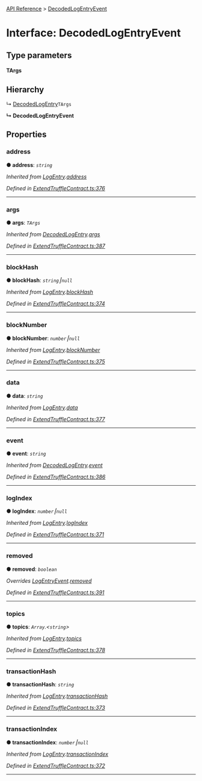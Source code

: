 [API Reference](../README.md) > [DecodedLogEntryEvent](../interfaces/DecodedLogEntryEvent.md)



# Interface: DecodedLogEntryEvent

## Type parameters
#### TArgs 
## Hierarchy


↳  [DecodedLogEntry](DecodedLogEntry.md)`TArgs`

**↳ DecodedLogEntryEvent**








## Properties
<a id="address"></a>

###  address

**●  address**:  *`string`* 

*Inherited from [LogEntry](LogEntry.md).[address](LogEntry.md#address)*

*Defined in [ExtendTruffleContract.ts:376](https://github.com/daostack/arc.js/blob/caacbb2/lib/ExtendTruffleContract.ts#L376)*





___

<a id="args"></a>

###  args

**●  args**:  *`TArgs`* 

*Inherited from [DecodedLogEntry](DecodedLogEntry.md).[args](DecodedLogEntry.md#args)*

*Defined in [ExtendTruffleContract.ts:387](https://github.com/daostack/arc.js/blob/caacbb2/lib/ExtendTruffleContract.ts#L387)*





___

<a id="blockHash"></a>

###  blockHash

**●  blockHash**:  *`string`⎮`null`* 

*Inherited from [LogEntry](LogEntry.md).[blockHash](LogEntry.md#blockHash)*

*Defined in [ExtendTruffleContract.ts:374](https://github.com/daostack/arc.js/blob/caacbb2/lib/ExtendTruffleContract.ts#L374)*





___

<a id="blockNumber"></a>

###  blockNumber

**●  blockNumber**:  *`number`⎮`null`* 

*Inherited from [LogEntry](LogEntry.md).[blockNumber](LogEntry.md#blockNumber)*

*Defined in [ExtendTruffleContract.ts:375](https://github.com/daostack/arc.js/blob/caacbb2/lib/ExtendTruffleContract.ts#L375)*





___

<a id="data"></a>

###  data

**●  data**:  *`string`* 

*Inherited from [LogEntry](LogEntry.md).[data](LogEntry.md#data)*

*Defined in [ExtendTruffleContract.ts:377](https://github.com/daostack/arc.js/blob/caacbb2/lib/ExtendTruffleContract.ts#L377)*





___

<a id="event"></a>

###  event

**●  event**:  *`string`* 

*Inherited from [DecodedLogEntry](DecodedLogEntry.md).[event](DecodedLogEntry.md#event)*

*Defined in [ExtendTruffleContract.ts:386](https://github.com/daostack/arc.js/blob/caacbb2/lib/ExtendTruffleContract.ts#L386)*





___

<a id="logIndex"></a>

###  logIndex

**●  logIndex**:  *`number`⎮`null`* 

*Inherited from [LogEntry](LogEntry.md).[logIndex](LogEntry.md#logIndex)*

*Defined in [ExtendTruffleContract.ts:371](https://github.com/daostack/arc.js/blob/caacbb2/lib/ExtendTruffleContract.ts#L371)*





___

<a id="removed"></a>

###  removed

**●  removed**:  *`boolean`* 

*Overrides [LogEntryEvent](LogEntryEvent.md).[removed](LogEntryEvent.md#removed)*

*Defined in [ExtendTruffleContract.ts:391](https://github.com/daostack/arc.js/blob/caacbb2/lib/ExtendTruffleContract.ts#L391)*





___

<a id="topics"></a>

###  topics

**●  topics**:  *`Array`.<`string`>* 

*Inherited from [LogEntry](LogEntry.md).[topics](LogEntry.md#topics)*

*Defined in [ExtendTruffleContract.ts:378](https://github.com/daostack/arc.js/blob/caacbb2/lib/ExtendTruffleContract.ts#L378)*





___

<a id="transactionHash"></a>

###  transactionHash

**●  transactionHash**:  *`string`* 

*Inherited from [LogEntry](LogEntry.md).[transactionHash](LogEntry.md#transactionHash)*

*Defined in [ExtendTruffleContract.ts:373](https://github.com/daostack/arc.js/blob/caacbb2/lib/ExtendTruffleContract.ts#L373)*





___

<a id="transactionIndex"></a>

###  transactionIndex

**●  transactionIndex**:  *`number`⎮`null`* 

*Inherited from [LogEntry](LogEntry.md).[transactionIndex](LogEntry.md#transactionIndex)*

*Defined in [ExtendTruffleContract.ts:372](https://github.com/daostack/arc.js/blob/caacbb2/lib/ExtendTruffleContract.ts#L372)*





___


